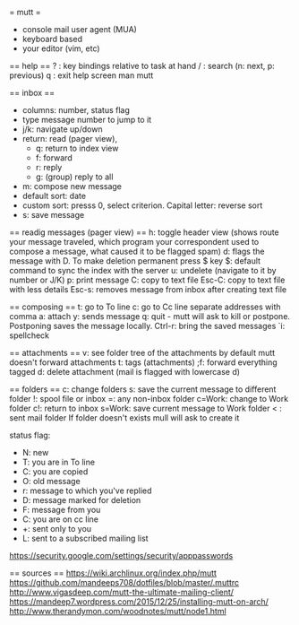 = mutt =
- console mail user agent (MUA)
- keyboard based
- your editor (vim, etc)

== help ==
? : key bindings relative to task at hand
/ : search (n: next, p: previous)
q : exit help screen
man mutt

== inbox ==
- columns: number, status flag
- type message number to jump to it
- j/k: navigate up/down
- return: read (pager view),
  - q: return to index view
  - f: forward
  - r: reply
  - g: (group) reply to all
- m: compose new message
- default sort: date
- custom sort: presss 0, select criterion. Capital letter: reverse sort
- s: save message

== readig messages (pager view) ==
h: toggle header view (shows route your message traveled, which program your correspondent used to compose a message, what caused it to be flagged spam)
d: flags the message with D. To make deletion permanent press $ key
$: default command to sync the index with the server
u: undelete (navigate to it by number or J/K)
p: print message
C: copy to text file
Esc-C: copy to text file with less details
Esc-s: removes message from inbox after creating text file


== composing ==
t: go to To line
c: go to Cc line
separate addresses with comma
a: attach
y: sends message
q: quit - mutt will ask to kill or postpone. Postponing saves the message locally.
Ctrl-r: bring the saved messages
`i: spellcheck

== attachments ==
v: see folder tree of the attachments
by default mutt doesn't forward attachments
  t: tags (attachments)
  ;f: forward everything tagged
d: delete attachment (mail is flagged with lowercase d)

== folders ==
c: change folders
s: save the current message to different folder
!: spool file or inbox
=: any non-inbox folder
c=Work<enter>: change to Work folder
c!: return to inbox
s=Work: save current message to Work folder
< : sent mail folder
If folder doesn't exists mull will ask to create it

status flag:
- N: new
- T: you are in To line
- C: you are copied
- O: old message
- r: message to which you've replied
- D: message marked for deletion
- F: message from you
- C: you are on cc line
- +: sent only to you
- L: sent to a subscribed mailing list

https://security.google.com/settings/security/apppasswords

== sources ==
https://wiki.archlinux.org/index.php/mutt
https://github.com/mandeeps708/dotfiles/blob/master/.muttrc
http://www.vigasdeep.com/mutt-the-ultimate-mailing-client/
https://mandeep7.wordpress.com/2015/12/25/installing-mutt-on-arch/
http://www.therandymon.com/woodnotes/mutt/node1.html
